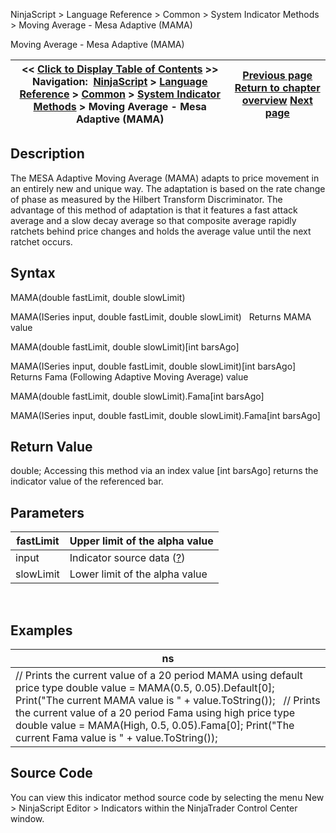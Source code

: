 ﻿
NinjaScript > Language Reference > Common > System Indicator Methods > Moving Average - Mesa Adaptive (MAMA)

Moving Average - Mesa Adaptive (MAMA)

| << [Click to Display Table of Contents](moving_average_-_mesa_adaptive.md) >> **Navigation:**     [NinjaScript](ninjascript.md) > [Language Reference](language_reference_wip.md) > [Common](common.md) > [System Indicator Methods](indicators.md) > Moving Average - Mesa Adaptive (MAMA) | [Previous page](moving_average_-_kaufmans_adap.md) [Return to chapter overview](indicators.md) [Next page](moving_average_-_simple_sma.md) |
| --- | --- |
## Description
The MESA Adaptive Moving Average (MAMA) adapts to price movement in an entirely new and unique way. The adaptation is based on the rate change of phase as measured by the Hilbert Transform Discriminator. The advantage of this method of adaptation is that it features a fast attack average and a slow decay average so that composite average rapidly ratchets behind price changes and holds the average value until the next ratchet occurs. 

## Syntax
MAMA(double fastLimit, double slowLimit)  

MAMA(ISeries<double> input, double fastLimit, double slowLimit)
 
Returns MAMA value  

MAMA(double fastLimit, double slowLimit)[int barsAgo]  

MAMA(ISeries<double> input, double fastLimit, double slowLimit)[int barsAgo]
 
Returns Fama (Following Adaptive Moving Average) value  

MAMA(double fastLimit, double slowLimit).Fama[int barsAgo]  

MAMA(ISeries<double> input, double fastLimit, double slowLimit).Fama[int barsAgo]

## Return Value
double; Accessing this method via an index value [int barsAgo] returns the indicator value of the referenced bar.

## Parameters

| fastLimit | Upper limit of the alpha value |
| --- | --- |
| input | Indicator source data ([?](valid_input_data_for_indicator.md)) |
| slowLimit | Lower limit of the alpha value |
 
## 
## Examples

| ns |
| --- |
| // Prints the current value of a 20 period MAMA using default price type double value = MAMA(0.5, 0.05).Default[0]; Print("The current MAMA value is " + value.ToString());   // Prints the current value of a 20 period Fama using high price type double value = MAMA(High, 0.5, 0.05).Fama[0]; Print("The current Fama value is " + value.ToString()); |

## Source Code
You can view this indicator method source code by selecting the menu New > NinjaScript Editor > Indicators within the NinjaTrader Control Center window.
